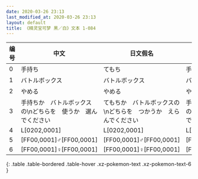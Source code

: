 ```yaml
---
date: 2020-03-26 23:13
last_modified_at: 2020-03-26 23:13
layout: default
title: 《精灵宝可梦 黑／白》文本 1-084
---
```

| 编号 | 中文 | 日文假名 | 日文汉字 |
| ---- | ---- | ---- | --- |
| 0 | 手持ち | てもち | 手持ち |
| 1 | バトルボックス | バトルボックス | バトルボックス |
| 2 | やめる | やめる | やめる |
| 3 | 手持ちか　バトルボックスの\nどちらを　使うか　選んでください | てもちか　バトルボックスの\nどちらを　つかうか　えらんでください | 手持ちか　バトルボックスの\nどちらを　使うか　選んでください |
| 4 | L[0202,0001] | L[0202,0001] | L[0202,0001] |
| 5 | [FF00,0001]♂[FF00,0001] | [FF00,0001]♂[FF00,0001] | [FF00,0001]♂[FF00,0001] |
| 6 | [FF00,0001]♀[FF00,0001] | [FF00,0001]♀[FF00,0001] | [FF00,0001]♀[FF00,0001] |
{: .table .table-bordered .table-hover .xz-pokemon-text .xz-pokemon-text-6 }